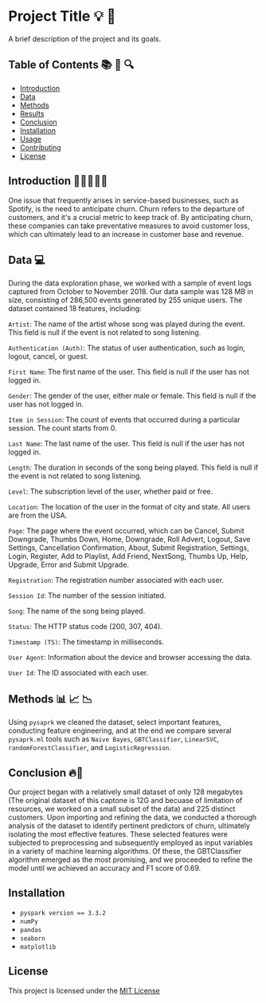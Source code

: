 # Project Title 💡 🧠

A brief description of the project and its goals.

## Table of Contents 📚 📖 🔍

- [Introduction](#introduction)
- [Data](#data)
- [Methods](#methods)
- [Results](#results)
- [Conclusion](#conclusion)
- [Installation](#installation)
- [Usage](#usage)
- [Contributing](#contributing)
- [License](#license)

 ## Introduction 👨‍💻👩‍💻👀

One issue that frequently arises in service-based businesses, such as Spotify, is the need to anticipate churn. Churn refers to the departure of customers, and it's a crucial metric to keep track of. By anticipating churn, these companies can take preventative measures to avoid customer loss, which can ultimately lead to an increase in customer base and revenue.

## Data 💻

During the data exploration phase, we worked with a sample of event logs captured from October to November 2018. Our data sample was 128 MB in size, consisting of 286,500 events generated by 255 unique users. The dataset contained 18 features, including:

`Artist`: The name of the artist whose song was played during the event. This field is null if the event is not related to song listening.

`Authentication (Auth)`: The status of user authentication, such as login, logout, cancel, or guest.

`First Name`: The first name of the user. This field is null if the user has not logged in.

`Gender`: The gender of the user, either male or female. This field is null if the user has not logged in.

`Item in Session`: The count of events that occurred during a particular session. The count starts from 0.

`Last Name`: The last name of the user. This field is null if the user has not logged in.

`Length`: The duration in seconds of the song being played. This field is null if the event is not related to song listening.

`Level`: The subscription level of the user, whether paid or free.

`Location`: The location of the user in the format of city and state. All users are from the USA.

`Page`: The page where the event occurred, which can be Cancel, Submit Downgrade, Thumbs Down, Home, Downgrade, Roll Advert, Logout, Save Settings, Cancellation Confirmation, About, Submit Registration, Settings, Login, Register, Add to Playlist, Add Friend, NextSong, Thumbs Up, Help, Upgrade, Error and Submit Upgrade.

`Registration`: The registration number associated with each user.

`Session Id`: The number of the session initiated.

`Song`: The name of the song being played.

`Status`: The HTTP status code (200, 307, 404).

`Timestamp (TS)`: The timestamp in milliseconds.

`User Agent`: Information about the device and browser accessing the data.

`User Id`: The ID associated with each user.



## Methods 📊 📈 📉

 Using `pysaprk` we cleaned the dataset, select important features, conducting feature engineering, and at the end we compare several `pysaprk.ml` tools such as `Naive Bayes`, `GBTClassifier`, `LinearSVC`, `randomForestClassifier`, and `LogisticRegression`. 



## Conclusion 🔥🚀

Our project began with a relatively small dataset of only 128 megabytes (The original dataset of this captone is 12G and becuase of limitation of resources, we worked on a small subset of the data) and 225 distinct customers. Upon importing and refining the data, we conducted a thorough analysis of the dataset to identify pertinent predictors of churn, ultimately isolating the most effective features. These selected features were subjected to preprocessing and subsequently employed as input variables in a variety of machine learning algorithms. Of these, the GBTClassifier algorithm emerged as the most promising, and we proceeded to refine the model until we achieved an accuracy and F1 score of 0.69.

## Installation

- `pyspark version == 3.3.2`
- `numPy`
- `pandas`
- `seaborn`
- `matplotlib` 


## License

This project is licensed under the [MIT License](https://opensource.org/license/mit/) 




